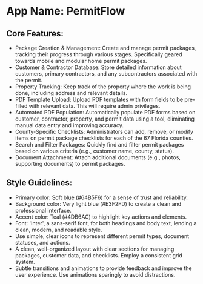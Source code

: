 # **App Name**: PermitFlow

## Core Features:

- Package Creation & Management: Create and manage permit packages, tracking their progress through various stages.  Specifically geared towards mobile and modular home permit packages.
- Customer & Contractor Database: Store detailed information about customers, primary contractors, and any subcontractors associated with the permit.
- Property Tracking: Keep track of the property where the work is being done, including address and relevant details.
- PDF Template Upload: Upload PDF templates with form fields to be pre-filled with relevant data. This will require admin privileges.
- Automated PDF Population: Automatically populate PDF forms based on customer, contractor, property, and permit data using a tool, eliminating manual data entry and improving accuracy.
- County-Specific Checklists: Administrators can add, remove, or modify items on permit package checklists for each of the 67 Florida counties.
- Search and Filter Packages: Quickly find and filter permit packages based on various criteria (e.g., customer name, county, status).
- Document Attachment: Attach additional documents (e.g., photos, supporting documents) to permit packages.

## Style Guidelines:

- Primary color: Soft blue (#64B5F6) for a sense of trust and reliability.
- Background color: Very light blue (#E3F2FD) to create a clean and professional interface.
- Accent color: Teal (#4DB6AC) to highlight key actions and elements.
- Font: 'Inter', a sans-serif font, for both headings and body text, lending a clean, modern, and readable style.
- Use simple, clear icons to represent different permit types, document statuses, and actions.
- A clean, well-organized layout with clear sections for managing packages, customer data, and checklists. Employ a consistent grid system.
- Subtle transitions and animations to provide feedback and improve the user experience. Use animations sparingly to avoid distractions.